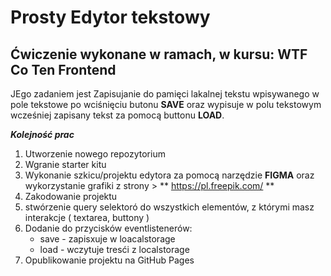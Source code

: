 # Prosty Edytor tekstowy

## Ćwiczenie wykonane w ramach, w kursu: **WTF Co Ten Frontend**

JEgo zadaniem jest Zapisujanie do pamięci lakalnej tekstu wpisywanego w pole tekstowe po wciśnięciu butonu **SAVE** oraz wypisuje w polu tekstowym wcześniej zapisany tekst za pomocą buttonu **LOAD**.

**_Kolejność prac_**

1. Utworzenie nowego repozytorium
2. Wgranie starter kitu
3. Wykonanie szkicu/projektu edytora za pomocą narzędzie **FIGMA** oraz wykorzystanie grafiki z strony > ** https://pl.freepik.com/ **
4. Zakodowanie projektu
5. stwórzenie query selektoró do wszystkich elementów, z którymi masz interakcje ( textarea, buttony )
6. Dodanie do przycisków eventlistenerów:
   -  save - zapisxuje w loacalstorage
   -  load - wczytuje tresći z localstorage
7. Opublikowanie projektu na GitHub Pages
